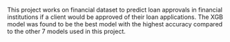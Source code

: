 This project works on financial dataset to predict loan approvals in financial institutions if a client would be approved of their loan applications. The XGB model was found to be the best model with the highest accuracy compared to the other 7 models used in this project.
